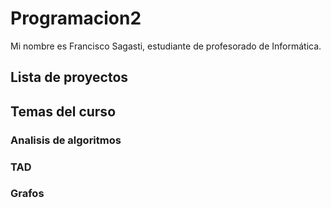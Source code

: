 # Programacion2
Mi nombre es Francisco Sagasti, estudiante de profesorado de Informática. 
## Lista de proyectos

## Temas del curso
### Analisis de algoritmos
### TAD
### Grafos
